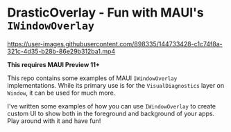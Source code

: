 # DrasticOverlay - Fun with MAUI's `IWindowOverlay`

https://user-images.githubusercontent.com/898335/144733428-c1c74f8a-321c-4d35-b28b-86e29b312ba1.mp4

**This requires MAUI Preview 11+**

This repo contains some examples of MAUI `IWindowOverlay` implementations. While its primary use is for the `VisualDiagnostics` layer on `Window`, it can be used for much more.

I've written some examples of how you can use `IWindowOverlay` to create custom UI to show both in the foreground and background of your apps. Play around with it and have fun!

